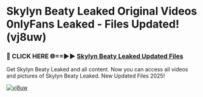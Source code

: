 # Skylyn Beaty Leaked Original Videos 0nlyFans Leaked - Files Updated! (vj8uw)

<h3>🔴 CLICK HERE 🌐==►► <a href="https://tinyurl.com/ms9xzufz" rel="nofollow">Skylyn Beaty Leaked Updated Files</a></h3>

Get Skylyn Beaty Leaked and all content. Now you can access all videos and pictures of Skylyn Beaty Leaked. New Updated Files 2025!

[![vj8uw](https://i.imgur.com/ppqm5kG.gif)](https://tinyurl.com/ms9xzufz)

